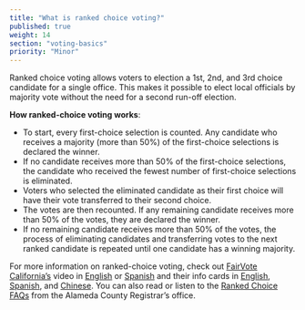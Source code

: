 ```yaml
---
title: "What is ranked choice voting?"
published: true
weight: 14
section: "voting-basics"
priority: "Minor"
---
```

Ranked choice voting allows voters to election a 1st, 2nd, and 3rd choice candidate for a single office. This makes it possible to elect local officials by majority vote without the need for a second run-off election.

**How ranked-choice voting works**:
- To start, every first-choice selection is counted. Any candidate who receives a majority (more than 50%) of the first-choice selections is declared the winner.
- If no candidate receives more than 50% of the first-choice selections, the candidate who received the fewest number of first-choice selections is eliminated.
- Voters who selected the eliminated candidate as their first choice will have their vote transferred to their second choice.
- The votes are then recounted. If any remaining candidate receives more than 50% of the votes, they are declared the winner.
- If no remaining candidate receives more than 50% of the votes, the process of eliminating candidates and transferring votes to the next ranked candidate is repeated until one candidate has a winning majority.

For more information on ranked-choice voting, check out [FairVote California’s](http://www.fairvoteca.org/) video in [English](https://www.youtube.com/watch?v=0J0nweMxz4g) or [Spanish](https://www.youtube.com/watch?v=GzDr6-dtQmY&t=23s) and their info cards in [English](https://d3n8a8pro7vhmx.cloudfront.net/fairvote/pages/10300/attachments/original/1523379921/RCVCard2018-EG-FV.pdf?1523379921), [Spanish](https://d3n8a8pro7vhmx.cloudfront.net/fairvote/pages/10300/attachments/original/1523379921/RCVCard2018-SP-FV.pdf?1523379921), and [Chinese](https://d3n8a8pro7vhmx.cloudfront.net/fairvote/pages/10300/attachments/original/1523379920/RCVCard2018-CH-FV.pdf?1523379920). You can also read or listen to the [Ranked Choice FAQs](https://www.acgov.org/rov/rcv/faq.htm) from the Alameda County Registrar’s office. 